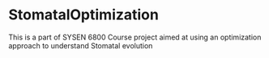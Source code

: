 # StomatalOptimization
This is a part of SYSEN 6800 Course project aimed at using an optimization approach to understand Stomatal evolution
